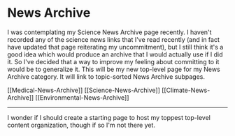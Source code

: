# News Archive

I was contemplating my Science News Archive page recently.  I haven't recorded any of the science news links that I've read recently (and in fact have updated that page reiterating my uncommitment), but I still think it's a good idea which would produce an archive that I would actually use if I did it.  So I've decided that a way to improve my feeling about committing to it would be to generalize it.  This will be my new top-level page for my News Archive category.  It will link to topic-sorted News Archive subpages.

[[Medical-News-Archive]]
[[Science-News-Archive]]
[[Climate-News-Archive]]
[[Environmental-News-Archive]]

---
I wonder if I should create a starting page to host my toppest top-level content organization, though if so I'm not there yet.

[//begin]: # "Autogenerated link references for markdown compatibility"
[Medical News Archive]: medical-news-archive.md "Medical News Archive"
[Science News Archive]: Science-News-Archive.md "Science News Archive"
[Climate News Archive]: climate-news-archive.md "Climate News Archive"
[//end]: # "Autogenerated link references"